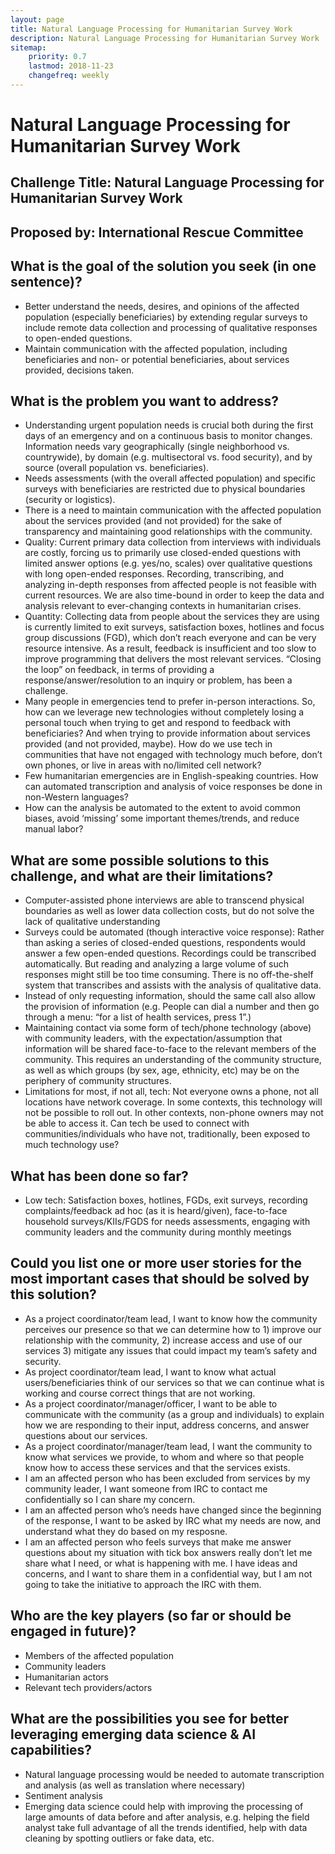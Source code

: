 ```yaml
---
layout: page
title: Natural Language Processing for Humanitarian Survey Work
description: Natural Language Processing for Humanitarian Survey Work
sitemap:
    priority: 0.7
    lastmod: 2018-11-23
    changefreq: weekly
---
```

# Natural Language Processing for Humanitarian Survey Work

## Challenge Title: Natural Language Processing for Humanitarian Survey Work<br>
## Proposed by: International Rescue Committee



## What is the goal of the solution you seek (in one sentence)?
* Better understand the needs, desires, and opinions of the affected population (especially beneficiaries) by extending regular surveys to include remote data collection and processing of qualitative responses to open-ended questions.
* Maintain communication with the affected population, including beneficiaries and non- or potential beneficiaries, about services provided, decisions taken.

## What is the problem you want to address? 
* Understanding urgent population needs is crucial both during the first days of an emergency and on a continuous basis to monitor changes. Information needs vary geographically (single neighborhood vs. countrywide), by domain (e.g. multisectoral vs. food security), and by source (overall population vs. beneficiaries). 
* Needs assessments (with the overall affected population) and specific surveys with beneficiaries are restricted due to physical boundaries (security or logistics).
* There is a need to maintain communication with the affected population about the services provided (and not provided) for the sake of transparency and maintaining good relationships with the community.
* Quality: Current primary data collection from interviews with individuals are costly, forcing us to primarily use closed-ended questions with limited answer options (e.g. yes/no, scales) over qualitative questions with long open-ended responses. Recording, transcribing, and analyzing in-depth responses from affected people is not feasible with current resources. We are also time-bound in order to keep the data and analysis relevant to ever-changing contexts in humanitarian crises.
* Quantity: Collecting data from people about the services they are using is currently limited to exit surveys, satisfaction boxes, hotlines and focus group discussions (FGD), which don’t reach everyone and can be very resource intensive. As a result, feedback is insufficient and too slow to improve programming that delivers the most relevant services. “Closing the loop” on feedback, in terms of providing a response/answer/resolution to an inquiry or problem, has been a challenge.
* Many people in emergencies tend to prefer in-person interactions. So, how can we leverage new technologies without completely losing a personal touch when trying to get and respond to feedback with beneficiaries? And when trying to provide information about services provided (and not provided, maybe). How do we use tech in communities that have not engaged with technology much before, don’t own phones, or live in areas with no/limited cell network?
* Few humanitarian emergencies are in English-speaking countries. How can automated transcription and analysis of voice responses be done in non-Western languages?
* How can the analysis be automated to the extent to avoid common biases, avoid ‘missing’ some important themes/trends, and reduce manual labor?

## What are some possible solutions to this challenge, and what are their limitations? 

* Computer-assisted phone interviews are able to transcend physical boundaries as well as lower data collection costs, but do not solve the lack of qualitative understanding
* Surveys could be automated (though interactive voice response): Rather than asking a series of closed-ended questions, respondents would answer a few open-ended questions. Recordings could be transcribed automatically. But reading and analyzing a large volume of such responses might still be too time consuming. There is no off-the-shelf system that transcribes and assists with the analysis of qualitative data.
* Instead of only requesting information, should the same call also allow the provision of information (e.g. People can dial a number and then go through a menu: “for a list of health services, press 1”.)  
* Maintaining contact via some form of tech/phone technology (above) with community leaders, with the expectation/assumption that information will be shared face-to-face to the relevant members of the community. This requires an understanding of the community structure, as well as which groups (by sex, age, ethnicity, etc) may be on the periphery of community structures.
* Limitations for most, if not all, tech: Not everyone owns a phone, not all locations have network coverage. In some contexts, this technology will not be possible to roll out. In other contexts, non-phone owners may not be able to access it. Can tech be used to connect with communities/individuals who have not, traditionally, been exposed to much technology use?

## What has been done so far? 
* Low tech: Satisfaction boxes, hotlines, FGDs, exit surveys, recording complaints/feedback ad hoc (as it is heard/given), face-to-face household surveys/KIIs/FGDS for needs assessments, engaging with community leaders and the community during monthly meetings

## Could you list one or more user stories for the most important cases that should be solved by this solution? 

* As a project coordinator/team lead, I want to know how the community perceives our presence so that we can determine how to 1) improve our relationship with the community, 2) increase access and use of our services 3) mitigate any issues that could impact my team’s safety and security.
* As project coordinator/team lead, I want to know what actual users/beneficiaries think of our services so that we can continue what is working and course correct things that are not working.
* As a project coordinator/manager/officer, I want to be able to communicate with the community (as a group and individuals) to explain how we are responding to their input, address concerns, and answer questions about our services.
* As a project coordinator/manager/team lead, I want the community to know what services we provide, to whom and where so that people know how to access these services and that the services exists.
* I am an affected person who has been excluded from services by my community leader, I want someone from IRC to contact me confidentially so I can share my concern.
* I am an affected person who’s needs have changed since the beginning of the response, I want to be asked by IRC what my needs are now, and understand what they do based on my resposne.
* I am an affected person who feels surveys that make me answer questions about my situation with tick box answers really don’t let me share what I need, or what is happening with me. I have ideas and concerns, and I want to share them in a confidential way, but I am not going to take the initiative to approach the IRC with them.

## Who are the key players (so far or should be engaged in future)?

* Members of the affected population
* Community leaders
* Humanitarian actors 
* Relevant tech providers/actors

## What are the possibilities you see for better leveraging emerging data science & AI capabilities? 

* Natural language processing would be needed to automate transcription and analysis (as well as translation where necessary)
* Sentiment analysis 
* Emerging data science could help with improving the processing of large amounts of data before and after analysis, e.g. helping the field analyst take full advantage of all the trends identified, help with data cleaning by spotting outliers or fake data, etc. 


